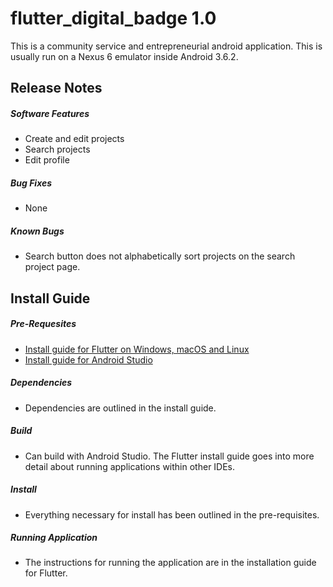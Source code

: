 # flutter_digital_badge 1.0

This is a community service and entrepreneurial android application. This is usually run on a Nexus 6 emulator inside Android 3.6.2.

## Release Notes

##### Software Features
- Create and edit projects
- Search projects
- Edit profile

##### Bug Fixes
- None

##### Known Bugs
- Search button does not alphabetically sort projects on the search project page.

## Install Guide

##### Pre-Requesites
- [Install guide for Flutter on Windows, macOS and Linux](https://flutter.dev/docs/get-started/install)
- [Install guide for Android Studio](https://developer.android.com/studio)
##### Dependencies
- Dependencies are outlined in the install guide.
##### Build
- Can build with Android Studio. The Flutter install guide goes into more detail about running applications within other IDEs.
##### Install
- Everything necessary for install has been outlined in the pre-requisites.
##### Running Application
- The instructions for running the application are in the installation guide for Flutter.
